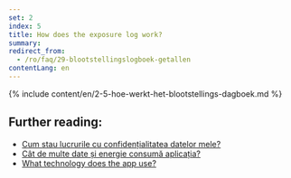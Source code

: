 ```yaml
---
set: 2
index: 5
title: How does the exposure log work?
summary: 
redirect_from: 
  - /ro/faq/29-blootstellingslogboek-getallen
contentLang: en
---
```

{% include content/en/2-5-hoe-werkt-het-blootstellings-dagboek.md %}

## Further reading:

- <a href="/{{page.lang}}/faq/2-8-hoe-zit-het-met-mijn-privacy">Cum stau lucrurile cu confidențialitatea datelor mele?</a>
- <a href="/{{page.lang}}/faq/2-2-hoeveel-data-en-stroom-gebruikt-de-app">Cât de multe date și energie consumă aplicația?</a>
- <a href="/{{page.lang}}/faq/2-6-hoe-werkt-de-app-technisch-precies" lang="en" hreflang="en">What technology does the app use?</a> 
